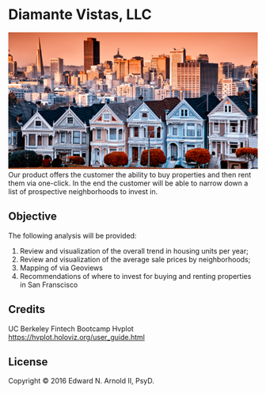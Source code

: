 # Diamante Vistas, LLC 
![Image of San Francisco Homes](Images/6-4-challenge-image.png)
Our product offers the customer the ability to buy properties and then rent them via one-click. In the end the customer will be able to narrow down a list of prospective neighborhoods to invest in. 

## Objective
The following analysis will be provided:
  1. Review and visualization of the overall trend in housing units per year;
  2. Review and visualization of the average sale prices by neighborhoods;
  3. Mapping of via Geoviews
  4. Recommendations of where to invest for buying and renting properties in San Franscisco

## Credits
UC Berkeley Fintech Bootcamp
Hvplot https://hvplot.holoviz.org/user_guide.html

## License

Copyright © 2016 Edward N. Arnold II, PsyD.
